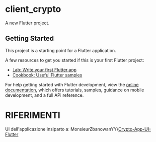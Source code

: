 # client_crypto

A new Flutter project.

## Getting Started

This project is a starting point for a Flutter application.

A few resources to get you started if this is your first Flutter project:

- [Lab: Write your first Flutter app](https://docs.flutter.dev/get-started/codelab)
- [Cookbook: Useful Flutter samples](https://docs.flutter.dev/cookbook)

For help getting started with Flutter development, view the
[online documentation](https://docs.flutter.dev/), which offers tutorials,
samples, guidance on mobile development, and a full API reference.


# RIFERIMENTI
UI dell'applicazione insiparto a: MonsieurZbanowanYY/[Crypto-App-UI-Flutter](https://github.com/MonsieurZbanowanYY/Crypto-App-UI-Flutter)
